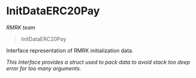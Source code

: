 # InitDataERC20Pay

_RMRK team_

> InitDataERC20Pay

Interface representation of RMRK initialization data.

_This interface provides a struct used to pack data to avoid stack too deep error for too many arguments._
